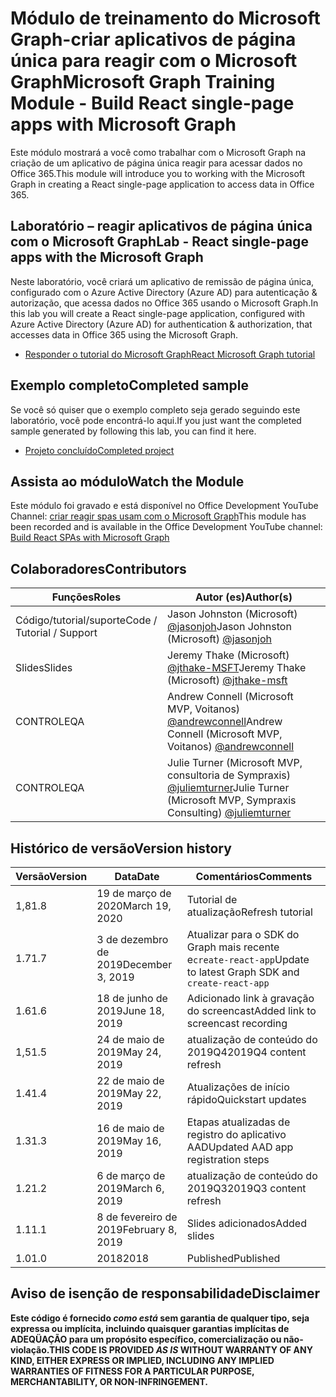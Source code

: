 # <a name="microsoft-graph-training-module---build-react-single-page-apps-with-microsoft-graph"></a><span data-ttu-id="805c2-101">Módulo de treinamento do Microsoft Graph-criar aplicativos de página única para reagir com o Microsoft Graph</span><span class="sxs-lookup"><span data-stu-id="805c2-101">Microsoft Graph Training Module - Build React single-page apps with Microsoft Graph</span></span>

<span data-ttu-id="805c2-102">Este módulo mostrará a você como trabalhar com o Microsoft Graph na criação de um aplicativo de página única reagir para acessar dados no Office 365.</span><span class="sxs-lookup"><span data-stu-id="805c2-102">This module will introduce you to working with the Microsoft Graph in creating a React single-page application to access data in Office 365.</span></span>

## <a name="lab---react-single-page-apps-with-the-microsoft-graph"></a><span data-ttu-id="805c2-103">Laboratório – reagir aplicativos de página única com o Microsoft Graph</span><span class="sxs-lookup"><span data-stu-id="805c2-103">Lab - React single-page apps with the Microsoft Graph</span></span>

<span data-ttu-id="805c2-104">Neste laboratório, você criará um aplicativo de remissão de página única, configurado com o Azure Active Directory (Azure AD) para autenticação & autorização, que acessa dados no Office 365 usando o Microsoft Graph.</span><span class="sxs-lookup"><span data-stu-id="805c2-104">In this lab you will create a React single-page application, configured with Azure Active Directory (Azure AD) for authentication & authorization, that accesses data in Office 365 using the Microsoft Graph.</span></span>

- [<span data-ttu-id="805c2-105">Responder o tutorial do Microsoft Graph</span><span class="sxs-lookup"><span data-stu-id="805c2-105">React Microsoft Graph tutorial</span></span>](https://docs.microsoft.com/graph/training/react-tutorial)

## <a name="completed-sample"></a><span data-ttu-id="805c2-106">Exemplo completo</span><span class="sxs-lookup"><span data-stu-id="805c2-106">Completed sample</span></span>

<span data-ttu-id="805c2-107">Se você só quiser que o exemplo completo seja gerado seguindo este laboratório, você pode encontrá-lo aqui.</span><span class="sxs-lookup"><span data-stu-id="805c2-107">If you just want the completed sample generated by following this lab, you can find it here.</span></span>

- [<span data-ttu-id="805c2-108">Projeto concluído</span><span class="sxs-lookup"><span data-stu-id="805c2-108">Completed project</span></span>](demo)

## <a name="watch-the-module"></a><span data-ttu-id="805c2-109">Assista ao módulo</span><span class="sxs-lookup"><span data-stu-id="805c2-109">Watch the Module</span></span>

<span data-ttu-id="805c2-110">Este módulo foi gravado e está disponível no Office Development YouTube Channel: [criar reagir spas usam com o Microsoft Graph](https://youtu.be/IghiKqly-HY)</span><span class="sxs-lookup"><span data-stu-id="805c2-110">This module has been recorded and is available in the Office Development YouTube channel: [Build React SPAs with Microsoft Graph](https://youtu.be/IghiKqly-HY)</span></span>

## <a name="contributors"></a><span data-ttu-id="805c2-111">Colaboradores</span><span class="sxs-lookup"><span data-stu-id="805c2-111">Contributors</span></span>

|           <span data-ttu-id="805c2-112">Funções</span><span class="sxs-lookup"><span data-stu-id="805c2-112">Roles</span></span>           |                                           <span data-ttu-id="805c2-113">Autor (es)</span><span class="sxs-lookup"><span data-stu-id="805c2-113">Author(s)</span></span>                                           |
| ------------------------- | --------------------------------------------------------------------------------------------- |
| <span data-ttu-id="805c2-114">Código/tutorial/suporte</span><span class="sxs-lookup"><span data-stu-id="805c2-114">Code / Tutorial / Support</span></span> | <span data-ttu-id="805c2-115">Jason Johnston (Microsoft) [@jasonjoh](//github.com/jasonjoh)</span><span class="sxs-lookup"><span data-stu-id="805c2-115">Jason Johnston (Microsoft) [@jasonjoh](//github.com/jasonjoh)</span></span>                                 |
| <span data-ttu-id="805c2-116">Slides</span><span class="sxs-lookup"><span data-stu-id="805c2-116">Slides</span></span>                    | <span data-ttu-id="805c2-117">Jeremy Thake (Microsoft) [@jthake-MSFT](//github.com/jthake-msft)</span><span class="sxs-lookup"><span data-stu-id="805c2-117">Jeremy Thake (Microsoft) [@jthake-msft](//github.com/jthake-msft)</span></span>                             |
| <span data-ttu-id="805c2-118">CONTROLE</span><span class="sxs-lookup"><span data-stu-id="805c2-118">QA</span></span>                        | <span data-ttu-id="805c2-119">Andrew Connell (Microsoft MVP, Voitanos) [@andrewconnell](//github.com/andrewconnell)</span><span class="sxs-lookup"><span data-stu-id="805c2-119">Andrew Connell (Microsoft MVP, Voitanos) [@andrewconnell](//github.com/andrewconnell)</span></span>         |
| <span data-ttu-id="805c2-120">CONTROLE</span><span class="sxs-lookup"><span data-stu-id="805c2-120">QA</span></span>                        | <span data-ttu-id="805c2-121">Julie Turner (Microsoft MVP, consultoria de Sympraxis) [@juliemturner](//github.com/juliemturner)</span><span class="sxs-lookup"><span data-stu-id="805c2-121">Julie Turner (Microsoft MVP, Sympraxis Consulting) [@juliemturner](//github.com/juliemturner)</span></span> |

## <a name="version-history"></a><span data-ttu-id="805c2-122">Histórico de versão</span><span class="sxs-lookup"><span data-stu-id="805c2-122">Version history</span></span>

| <span data-ttu-id="805c2-123">Versão</span><span class="sxs-lookup"><span data-stu-id="805c2-123">Version</span></span> |       <span data-ttu-id="805c2-124">Data</span><span class="sxs-lookup"><span data-stu-id="805c2-124">Date</span></span>       |              <span data-ttu-id="805c2-125">Comentários</span><span class="sxs-lookup"><span data-stu-id="805c2-125">Comments</span></span>              |
| ------- | ---------------- | ---------------------------------- |
| <span data-ttu-id="805c2-126">1,8</span><span class="sxs-lookup"><span data-stu-id="805c2-126">1.8</span></span>     | <span data-ttu-id="805c2-127">19 de março de 2020</span><span class="sxs-lookup"><span data-stu-id="805c2-127">March 19, 2020</span></span>   | <span data-ttu-id="805c2-128">Tutorial de atualização</span><span class="sxs-lookup"><span data-stu-id="805c2-128">Refresh tutorial</span></span>                   |
| <span data-ttu-id="805c2-129">1.7</span><span class="sxs-lookup"><span data-stu-id="805c2-129">1.7</span></span>     | <span data-ttu-id="805c2-130">3 de dezembro de 2019</span><span class="sxs-lookup"><span data-stu-id="805c2-130">December 3, 2019</span></span> | <span data-ttu-id="805c2-131">Atualizar para o SDK do Graph mais recente e`create-react-app`</span><span class="sxs-lookup"><span data-stu-id="805c2-131">Update to latest Graph SDK and `create-react-app`</span></span> |
| <span data-ttu-id="805c2-132">1.6</span><span class="sxs-lookup"><span data-stu-id="805c2-132">1.6</span></span>     | <span data-ttu-id="805c2-133">18 de junho de 2019</span><span class="sxs-lookup"><span data-stu-id="805c2-133">June 18, 2019</span></span>    | <span data-ttu-id="805c2-134">Adicionado link à gravação do screencast</span><span class="sxs-lookup"><span data-stu-id="805c2-134">Added link to screencast recording</span></span> |
| <span data-ttu-id="805c2-135">1,5</span><span class="sxs-lookup"><span data-stu-id="805c2-135">1.5</span></span>     | <span data-ttu-id="805c2-136">24 de maio de 2019</span><span class="sxs-lookup"><span data-stu-id="805c2-136">May 24, 2019</span></span>     | <span data-ttu-id="805c2-137">atualização de conteúdo do 2019Q4</span><span class="sxs-lookup"><span data-stu-id="805c2-137">2019Q4 content refresh</span></span>             |
| <span data-ttu-id="805c2-138">1.4</span><span class="sxs-lookup"><span data-stu-id="805c2-138">1.4</span></span>     | <span data-ttu-id="805c2-139">22 de maio de 2019</span><span class="sxs-lookup"><span data-stu-id="805c2-139">May 22, 2019</span></span>     | <span data-ttu-id="805c2-140">Atualizações de início rápido</span><span class="sxs-lookup"><span data-stu-id="805c2-140">Quickstart updates</span></span>                 |
| <span data-ttu-id="805c2-141">1.3</span><span class="sxs-lookup"><span data-stu-id="805c2-141">1.3</span></span>     | <span data-ttu-id="805c2-142">16 de maio de 2019</span><span class="sxs-lookup"><span data-stu-id="805c2-142">May 16, 2019</span></span>     | <span data-ttu-id="805c2-143">Etapas atualizadas de registro do aplicativo AAD</span><span class="sxs-lookup"><span data-stu-id="805c2-143">Updated AAD app registration steps</span></span> |
| <span data-ttu-id="805c2-144">1.2</span><span class="sxs-lookup"><span data-stu-id="805c2-144">1.2</span></span>     | <span data-ttu-id="805c2-145">6 de março de 2019</span><span class="sxs-lookup"><span data-stu-id="805c2-145">March 6, 2019</span></span>    | <span data-ttu-id="805c2-146">atualização de conteúdo do 2019Q3</span><span class="sxs-lookup"><span data-stu-id="805c2-146">2019Q3 content refresh</span></span>             |
| <span data-ttu-id="805c2-147">1.1</span><span class="sxs-lookup"><span data-stu-id="805c2-147">1.1</span></span>     | <span data-ttu-id="805c2-148">8 de fevereiro de 2019</span><span class="sxs-lookup"><span data-stu-id="805c2-148">February 8, 2019</span></span> | <span data-ttu-id="805c2-149">Slides adicionados</span><span class="sxs-lookup"><span data-stu-id="805c2-149">Added slides</span></span>                       |
| <span data-ttu-id="805c2-150">1.0</span><span class="sxs-lookup"><span data-stu-id="805c2-150">1.0</span></span>     | <span data-ttu-id="805c2-151">2018</span><span class="sxs-lookup"><span data-stu-id="805c2-151">2018</span></span>             | <span data-ttu-id="805c2-152">Published</span><span class="sxs-lookup"><span data-stu-id="805c2-152">Published</span></span>                          |

## <a name="disclaimer"></a><span data-ttu-id="805c2-153">Aviso de isenção de responsabilidade</span><span class="sxs-lookup"><span data-stu-id="805c2-153">Disclaimer</span></span>

<span data-ttu-id="805c2-154">**Este código é fornecido *como está* sem garantia de qualquer tipo, seja expressa ou implícita, incluindo quaisquer garantias implícitas de ADEQÜAÇÃO para um propósito específico, comercialização ou não-violação.**</span><span class="sxs-lookup"><span data-stu-id="805c2-154">**THIS CODE IS PROVIDED *AS IS* WITHOUT WARRANTY OF ANY KIND, EITHER EXPRESS OR IMPLIED, INCLUDING ANY IMPLIED WARRANTIES OF FITNESS FOR A PARTICULAR PURPOSE, MERCHANTABILITY, OR NON-INFRINGEMENT.**</span></span>
